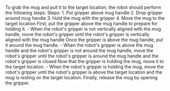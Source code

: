 To grab the mug and pull it to the target location, the robot should perform the following steps:
    Steps:  1. Put gripper above mug handle  2. Drop gripper around mug handle  3. Hold the mug with the gripper  4. Move the mug to the target location
    First, put the gripper above the mug handle to prepare for holding it.
    - When the robot's gripper is not vertically aligned with the mug handle, move the robot's gripper until the robot's gripper is vertically aligned with the mug handle
    Once the gripper is above the mug handle, put it around the mug handle.
    - When the robot's gripper is above the mug handle and the robot's gripper is not around the mug handle, move the robot's gripper until the robot's gripper is around the mug handle and the robot's gripper is closed
    Now that the gripper is holding the mug, move it to the target location.
    - When the robot's gripper is holding the mug, move the robot's gripper until the robot's gripper is above the target location and the mug is resting on the target location. Finally, release the mug by opening the gripper.